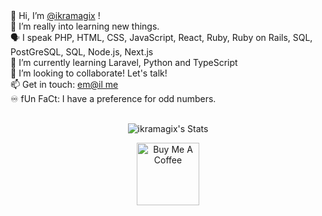 <div align="left">
👋 Hi, I’m <a href="https://ikramagix.com" target="_blank">@ikramagix</a> !<br>
👀 I’m really into learning new things.<br>
🗣 I speak PHP, HTML, CSS, JavaScript, React, Ruby, Ruby on Rails, SQL, PostGreSQL, SQL, Node.js, Next.js<br>
🌱 I’m currently learning Laravel, Python and TypeScript <br>
💞️ I’m looking to collaborate! Let's talk!<br>
📫 Get in touch: <a href="mailto:hello@ikramagix.com">em@il me</a> <br>
♾️ fUn FaCt: I have a preference for odd numbers.
</div>

<br>

<div align="center">

![ikramagix's Stats](https://github-readme-stats.vercel.app/api?username=ikramagix&theme=chartreuse-dark&show_icons=true&hide_border=true&count_private=true)

<a href="https://www.buymeacoffee.com/ikramagix" target="_blank">
  <img 
    src="https://i.ibb.co/tP37SFx/cuphead-thx-nobg.png" 
    alt="Buy Me A Coffee" 
    width="100">
</a>
</div>
